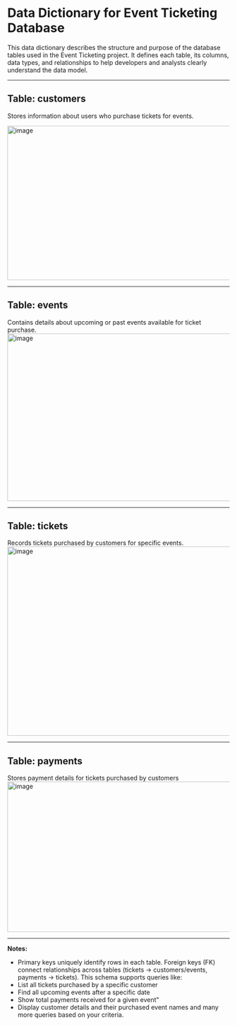 # Data Dictionary for Event Ticketing Database 

 This data dictionary describes the structure and purpose of the database tables used in the Event Ticketing project. It defines each table, its columns, data types, and relationships to help developers and analysts clearly understand the data model. 

---
 
## Table: customers
Stores information about users who purchase tickets for events.  
 
<img width="909" height="350" alt="image" src="https://github.com/user-attachments/assets/7bedea0d-758d-493a-bbe7-e560b92506ab" />

---
 
## Table: events
Contains details about upcoming or past events available for ticket purchase. 
 <img width="870" height="380" alt="image" src="https://github.com/user-attachments/assets/38f3cae2-7372-408e-9f7e-82a217fb4799" />
 
---
 
## Table: tickets
Records tickets purchased by customers for specific events. 
<img width="863" height="429" alt="image" src="https://github.com/user-attachments/assets/89439568-939a-4f28-b90c-177033b7b62e" />

---
 
## Table: payments
Stores payment details for tickets purchased by customers  
 <img width="914" height="341" alt="image" src="https://github.com/user-attachments/assets/227813d3-36dd-41e9-9281-821e77855423" />

---
 **Notes:**  
- Primary keys uniquely identify rows in each table.
Foreign keys (FK) connect relationships across tables (tickets → customers/events, payments → tickets).
This schema supports queries like:
- List all tickets purchased by a specific customer
- Find all upcoming events after a specific date
- Show total payments received for a given event"
- Display customer details and their purchased event names
and many more queries based on your criteria. 
